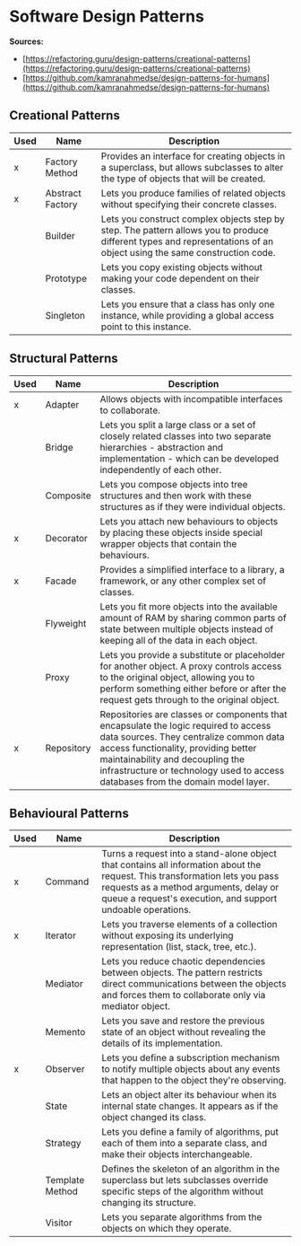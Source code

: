# Software Design Patterns

**Sources:**

- [https://refactoring.guru/design-patterns/creational-patterns](https://refactoring.guru/design-patterns/creational-patterns)
- [https://github.com/kamranahmedse/design-patterns-for-humans](https://github.com/kamranahmedse/design-patterns-for-humans)

## Creational Patterns

| Used | Name             | Description                                                                                                                                                           |
| ---- | ---------------- | --------------------------------------------------------------------------------------------------------------------------------------------------------------------- |
| x    | Factory Method   | Provides an interface for creating objects in a superclass, but allows subclasses to alter the type of objects that will be created.                                  |
| x    | Abstract Factory | Lets you produce families of related objects without specifying their concrete classes.                                                                               |
|      | Builder          | Lets you construct complex objects step by step. The pattern allows you to produce different types and representations of an object using the same construction code. |
|      | Prototype        | Lets you copy existing objects without making your code dependent on their classes.                                                                                   |
|      | Singleton        | Lets you ensure that a class has only one instance, while providing a global access point to this instance.                                                           |

## Structural Patterns

| Used | Name       | Description                                                                                                                                                                                                                                                                                 |
| ---- | ---------- | ------------------------------------------------------------------------------------------------------------------------------------------------------------------------------------------------------------------------------------------------------------------------------------------- |
| x    | Adapter    | Allows objects with incompatible interfaces to collaborate.                                                                                                                                                                                                                                 |
|      | Bridge     | Lets you split a large class or a set of closely related classes into two separate hierarchies - abstraction and implementation - which can be developed independently of each other.                                                                                                       |
|      | Composite  | Lets you compose objects into tree structures and then work with these structures as if they were individual objects.                                                                                                                                                                       |
| x    | Decorator  | Lets you attach new behaviours to objects by placing these objects inside special wrapper objects that contain the behaviours.                                                                                                                                                              |
| x    | Facade     | Provides a simplified interface to a library, a framework, or any other complex set of classes.                                                                                                                                                                                             |
|      | Flyweight  | Lets you fit more objects into the available amount of RAM by sharing common parts of state between multiple objects instead of keeping all of the data in each object.                                                                                                                     |
|      | Proxy      | Lets you provide a substitute or placeholder for another object. A proxy controls access to the original object, allowing you to perform something either before or after the request gets through to the original object.                                                                  |
| x    | Repository | Repositories are classes or components that encapsulate the logic required to access data sources. They centralize common data access functionality, providing better maintainability and decoupling the infrastructure or technology used to access databases from the domain model layer. |

## Behavioural Patterns

| Used | Name            | Description                                                                                                                                                                                                                         |
| ---- | --------------- | ----------------------------------------------------------------------------------------------------------------------------------------------------------------------------------------------------------------------------------- |
| x    | Command         | Turns a request into a stand-alone object that contains all information about the request. This transformation lets you pass requests as a method arguments, delay or queue a request's execution, and support undoable operations. |
| x    | Iterator        | Lets you traverse elements of a collection without exposing its underlying representation (list, stack, tree, etc.).                                                                                                                |
|      | Mediator        | Lets you reduce chaotic dependencies between objects. The pattern restricts direct communications between the objects and forces them to collaborate only via mediator object.                                                      |
|      | Memento         | Lets you save and restore the previous state of an object without revealing the details of its implementation.                                                                                                                      |
| x    | Observer        | Lets you define a subscription mechanism to notify multiple objects about any events that happen to the object they're observing.                                                                                                   |
|      | State           | Lets an object alter its behaviour when its internal state changes. It appears as if the object changed its class.                                                                                                                  |
|      | Strategy        | Lets you define a family of algorithms, put each of them into a separate class, and make their objects interchangeable.                                                                                                             |
|      | Template Method | Defines the skeleton of an algorithm in the superclass but lets subclasses override specific steps of the algorithm without changing its structure.                                                                                 |
|      | Visitor         | Lets you separate algorithms from the objects on which they operate.                                                                                                                                                                |
